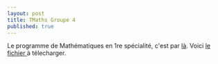 ```yaml
---
layout: post
title: TMaths Groupe 4
published: true
---
```


Le programme de Mathématiques en 1re spécialité, c'est par <a href="https://github.com/raveluz/raveluz.github.io/blob/master/programme.1G.pdf">là</a>.
Voici  <a href="https://github.com/raveluz/raveluz.github.io/blob/master/pdf/Jour1.pdf"> le fichier </a> à télecharger.




